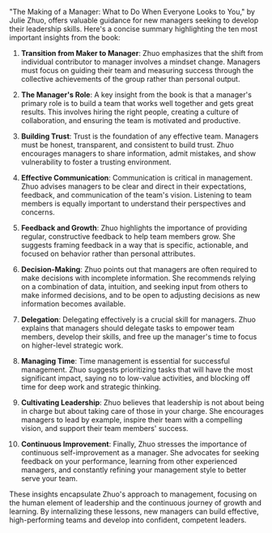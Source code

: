 "The Making of a Manager: What to Do When Everyone Looks to You," by Julie Zhuo, offers valuable guidance for new managers seeking to develop their leadership skills. Here's a concise summary highlighting the ten most important insights from the book:

1. **Transition from Maker to Manager**: Zhuo emphasizes that the shift from individual contributor to manager involves a mindset change. Managers must focus on guiding their team and measuring success through the collective achievements of the group rather than personal output.

2. **The Manager's Role**: A key insight from the book is that a manager's primary role is to build a team that works well together and gets great results. This involves hiring the right people, creating a culture of collaboration, and ensuring the team is motivated and productive.

3. **Building Trust**: Trust is the foundation of any effective team. Managers must be honest, transparent, and consistent to build trust. Zhuo encourages managers to share information, admit mistakes, and show vulnerability to foster a trusting environment.

4. **Effective Communication**: Communication is critical in management. Zhuo advises managers to be clear and direct in their expectations, feedback, and communication of the team's vision. Listening to team members is equally important to understand their perspectives and concerns.

5. **Feedback and Growth**: Zhuo highlights the importance of providing regular, constructive feedback to help team members grow. She suggests framing feedback in a way that is specific, actionable, and focused on behavior rather than personal attributes.

6. **Decision-Making**: Zhuo points out that managers are often required to make decisions with incomplete information. She recommends relying on a combination of data, intuition, and seeking input from others to make informed decisions, and to be open to adjusting decisions as new information becomes available.

7. **Delegation**: Delegating effectively is a crucial skill for managers. Zhuo explains that managers should delegate tasks to empower team members, develop their skills, and free up the manager's time to focus on higher-level strategic work.

8. **Managing Time**: Time management is essential for successful management. Zhuo suggests prioritizing tasks that will have the most significant impact, saying no to low-value activities, and blocking off time for deep work and strategic thinking.

9. **Cultivating Leadership**: Zhuo believes that leadership is not about being in charge but about taking care of those in your charge. She encourages managers to lead by example, inspire their team with a compelling vision, and support their team members' success.

10. **Continuous Improvement**: Finally, Zhuo stresses the importance of continuous self-improvement as a manager. She advocates for seeking feedback on your performance, learning from other experienced managers, and constantly refining your management style to better serve your team.

These insights encapsulate Zhuo's approach to management, focusing on the human element of leadership and the continuous journey of growth and learning. By internalizing these lessons, new managers can build effective, high-performing teams and develop into confident, competent leaders.